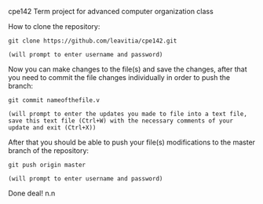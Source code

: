 cpe142
Term project for advanced computer organization class

How to clone the repository:
	
	git clone https://github.com/leavitia/cpe142.git
	
	(will prompt to enter username and password)

Now you can make changes to the file(s) and save the changes, after that you need to commit the file changes individually in order to push the branch:
	
	git commit nameofthefile.v
	
	(will prompt to enter the updates you made to file into a text file, save this text file (Ctrl+W) with the necessary comments of your update and exit (Ctrl+X))

After that you should be able to push your file(s) modifications to the master branch of the repository:
	
	git push origin master
	
	(will prompt to enter username and password)
	

Done deal! n.n
